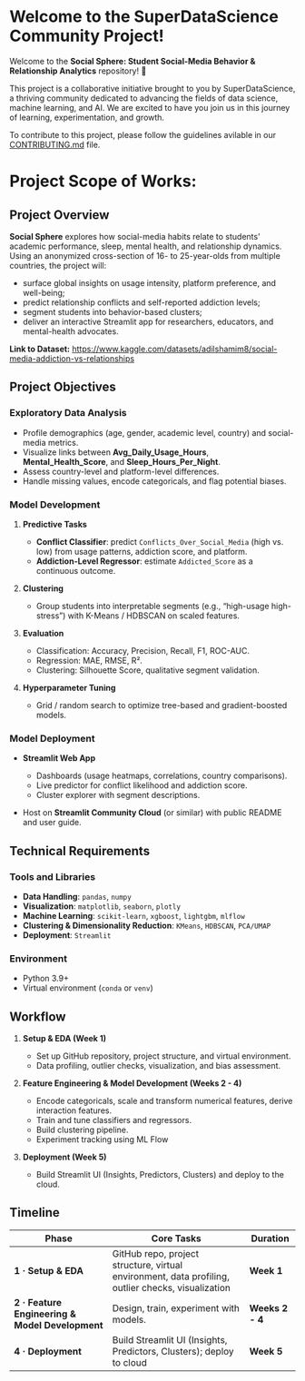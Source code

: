 # Welcome to the SuperDataScience Community Project!
Welcome to the **Social Sphere: Student Social-Media Behavior & Relationship Analytics** repository! 🎉

This project is a collaborative initiative brought to you by SuperDataScience, a thriving community dedicated to advancing the fields of data science, machine learning, and AI. We are excited to have you join us in this journey of learning, experimentation, and growth.

To contribute to this project, please follow the guidelines avilable in our [CONTRIBUTING.md](CONTRIBUTING.md) file.

# Project Scope of Works:

## Project Overview
**Social Sphere** explores how social-media habits relate to students’ academic performance, sleep, mental health, and relationship dynamics. Using an anonymized cross-section of 16- to 25-year-olds from multiple countries, the project will:

- surface global insights on usage intensity, platform preference, and well-being;
- predict relationship conflicts and self-reported addiction levels;
- segment students into behavior-based clusters;
- deliver an interactive Streamlit app for researchers, educators, and mental-health advocates.

**Link to Dataset:** https://www.kaggle.com/datasets/adilshamim8/social-media-addiction-vs-relationships

## Project Objectives
### Exploratory Data Analysis
- Profile demographics (age, gender, academic level, country) and social-media metrics.
- Visualize links between **Avg_Daily_Usage_Hours**, **Mental_Health_Score**, and **Sleep_Hours_Per_Night**.
- Assess country-level and platform-level differences.
- Handle missing values, encode categoricals, and flag potential biases.

### Model Development
1. **Predictive Tasks**
    - **Conflict Classifier**: predict `Conflicts_Over_Social_Media` (high vs. low) from usage patterns, addiction score, and platform.
    - **Addiction-Level Regressor**: estimate `Addicted_Score` as a continuous outcome.

2. **Clustering**
    - Group students into interpretable segments (e.g., “high-usage high-stress”) with K-Means / HDBSCAN on scaled features.

3. **Evaluation**
    - Classification: Accuracy, Precision, Recall, F1, ROC-AUC.
    - Regression: MAE, RMSE, R².
    - Clustering: Silhouette Score, qualitative segment validation.

4. **Hyperparameter Tuning**
    - Grid / random search to optimize tree-based and gradient-boosted models.


### Model Deployment
- **Streamlit Web App**
    - Dashboards (usage heatmaps, correlations, country comparisons).
    - Live predictor for conflict likelihood and addiction score.
    - Cluster explorer with segment descriptions.

- Host on **Streamlit Community Cloud** (or similar) with public README and user guide.

## Technical Requirements
### Tools and Libraries
- **Data Handling**: `pandas`, `numpy`
- **Visualization**: `matplotlib`, `seaborn`, `plotly`
- **Machine Learning**: `scikit-learn`, `xgboost`, `lightgbm`, `mlflow`
- **Clustering & Dimensionality Reduction**: `KMeans`, `HDBSCAN`, `PCA/UMAP`
- **Deployment**: `Streamlit`
### Environment
- Python 3.9+
- Virtual environment (`conda` or `venv`)


## Workflow

1. **Setup & EDA (Week 1)**
    - Set up GitHub repository, project structure, and virtual environment.
    - Data profiling, outlier checks, visualization, and bias assessment.

2. **Feature Engineering & Model Development (Weeks 2 - 4)**
    - Encode categoricals, scale and transform numerical features, derive interaction features.
    - Train and tune classifiers and regressors.
    - Build clustering pipeline.
    - Experiment tracking using ML Flow

3. **Deployment (Week 5)**
    - Build Streamlit UI (Insights, Predictors, Clusters) and deploy to the cloud.

## Timeline

| Phase                                           | Core Tasks                                                                                               | Duration        |
| ----------------------------------------------- | -------------------------------------------------------------------------------------------------------- | --------------- |
| **1 · Setup & EDA**                             | GitHub repo, project structure, virtual environment, data profiling, outlier checks, visualization       | **Week 1**      |
| **2 · Feature Engineering & Model Development** | Design, train, experiment with models.                                                                   | **Weeks 2 - 4** |
| **4 · Deployment**                              | Build Streamlit UI (Insights, Predictors, Clusters); deploy to cloud                                     | **Week 5**      |

